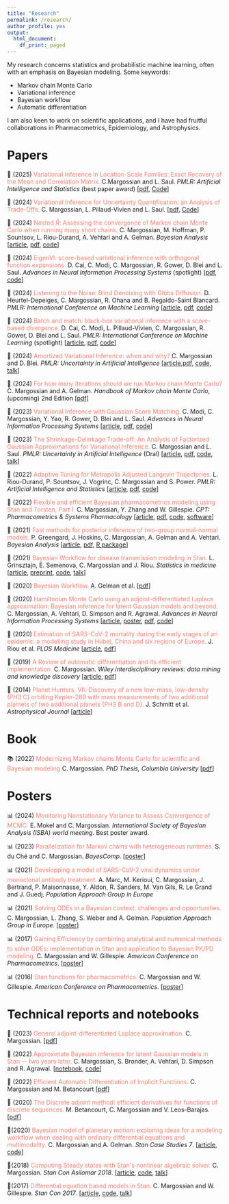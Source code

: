 ```yaml
---
title: "Research"
permalink: /research/
author_profile: yes
output:
  html_document:
    df_print: paged
---
```


My research concerns statistics and probabilistic machine learning, often with an emphasis on Bayesian modeling. Some keywords:

* Markov chain Monte Carlo
* Variational inference
* Bayesian workflow
* Automatic differentiation

I am also keen to work on scientific applications, and I have had fruitful collaborations in Pharmacometrics, Epidemiology, and Astrophysics.


# Papers

📄 (2025) <span style="color:Salmon">Variational Inference in Location-Scale Families: Exact Recovery of the Mean and Correlation Matrix.</span> C.Margossian and L. Saul. _PMLR: Artificial Intelligence and Statistics_ (best paper award) [[pdf](https://arxiv.org/abs/2410.11067), [Code](https://github.com/charlesm93/VI_location_robust)]

📄 (2024) <span style="color:Salmon">Variational Inference for Uncertainty Quantification: an Analysis of Trade-Offs.</span> C. Margossian, L. Pillaud-Vivien and L. Saul. [[pdf](https://arxiv.org/abs/2403.13748), [Code](https://github.com/charlesm93/VI-ordering)]

📄 (2024) <span style="color:Salmon">Nested $\widehat R$: Assessing the convergence of Markov chain Monte Carlo when running many short chains.</span> C. Margossian, M. Hoffman, P. Sountsov, L. Riou-Durand, A. Vehtari and A. Gelman. _Bayesian Analysis_ [[article](https://projecteuclid.org/journals/bayesian-analysis/advance-publication/Nested-R%cb%86--Assessing-the-Convergence-of-Markov-Chain-Monte/10.1214/24-BA1453.full), [pdf](https://arxiv.org/abs/2110.13017), [code](https://github.com/charlesm93/nested-rhat)]

📄 (2024) <span style="color:Salmon">EigenVI: score-based variational inference with orthogonal function expansions.</span> D. Cai, C. Modi, C. Margossian, R. Gower, D. Blei and L. Saul. _Advances in Neural Information Processing Systems_ (spotlight) [[pdf](https://arxiv.org/abs/2410.24054), [code](https://github.com/dicai/eigenVI)]

📄 (2024) <span style="color:Salmon">Listening to the Noise: Blind Denoising with Gibbs Diffusion.</span> D. Heurtel-Depeiges, C. Margossian, R. Ohana and B. Regaldo-Saint Blancard. _PMLR: International Conference on Machine Learning_ [[article](https://proceedings.mlr.press/v235/heurtel-depeiges24a.html), [pdf](https://arxiv.org/pdf/2402.19455.pdf), [code](https://github.com/rubenohana/Gibbs-Diffusion)]

📄 (2024) <span style="color:Salmon">Batch and match: black-box variational inference with a score-based divergence.</span> D. Cai, C. Modi, L. Pillaud-Vivien, C. Margossian, R. Gower, D. Blei and L. Saul. _PMLR: International Conference on Machine Learning_ (spotlight) [[article](https://proceedings.mlr.press/v235/cai24d.html), [pdf](https://arxiv.org/abs/2402.14758), [code](https://github.com/modichirag/GSM-VI)]

📄 (2024) <span style="color:Salmon">Amortized Variational Inference: when and why?</span> C. Margossian and D. Blei. _PMLR: Uncertainty in Artificial Intelligence_ [[article](https://proceedings.mlr.press/v244/margossian24a.html),[pdf](https://arxiv.org/abs/2307.11018), [code](https://github.com/charlesm93/AVI-when-and-why), [talk](https://www.youtube.com/watch?v=vluu7BxA6js)]

📄 (2024) <span style="color:Salmon">For how many iterations should we run Markov chain Monte Carlo?</span> C. Margossian and A. Gelman. _Handbook of Markov chain Monte Carlo_, (upcoming) 2nd Edition [[pdf](https://arxiv.org/abs/2311.02726)]

📄 (2023) <span style="color:Salmon">Variational Inference with Gaussian Score Matching.</span> C. Modi, C. Margossian, Y. Yao, R. Gower, D. Blei and L. Saul. _Advances in Neural Information Processing Systems_  [[article](https://proceedings.neurips.cc/paper_files/paper/2023/hash/5f9453c4848b89d4d8c5d6041f5fb9ec-Abstract-Conference.html), [pdf](https://arxiv.org/abs/2307.07849), [code](https://github.com/modichirag/GSM-VI)]

📄 (2023) <span style="color:Salmon">The Shrinkage-Delinkage Trade-off: An Analysis of Factorized Gaussian Approximations for Variational Inference.</span> C. Margossian and L. Saul. _PMLR: Uncertainty in Artificial Intelligence_ (Oral) [[article](https://proceedings.mlr.press/v216/margossian23a/margossian23a.pdf), [pdf](https://arxiv.org/abs/2302.09163), [code](https://github.com/charlesm93/variance-delinkage), [talk](https://www.youtube.com/watch?v=2q5azatd-Ko)]

📄 (2022) <span style="color:Salmon">Adaptive Tuning for Metropolis Adjusted Langevin Trajectories.</span> L. Riou-Durand, P. Sountsov, J. Vogrinc, C. Margossian and S. Power. _PMLR: Artificial Intelligence and Statistics_ [[article](https://proceedings.mlr.press/v206/riou-durand23a/riou-durand23a.pdf), [pdf](https://arxiv.org/abs/2210.12200), [code](https://github.com/tensorflow/probability/tree/main/discussion/adaptive_malt)]

📄 (2022) <span style="color:Salmon">Flexible and efficient Bayesian pharmacometrics modeling using Stan and Torsten, Part I.</span> C. Margossian, Y. Zhang and  W. Gillespie. _CPT: Pharmacometrics & Systems Pharmacology_ [[article](https://ascpt.onlinelibrary.wiley.com/doi/10.1002/psp4.12812), [pdf](https://arxiv.org/abs/2109.10184), [code](https://github.com/metrumresearchgroup/torsten_tutorial_1_supplementary), [software](https://metrumresearchgroup.github.io/Torsten/)]

📄 (2021) <span style="color:Salmon">Fast methods for posterior inference of two-group normal-normal models.</span> P. Greengard, J. Hoskins, C. Margossian, A. Gelman and A. Vehtari. _Bayesian Analysis_ [[article]( https://projecteuclid.org/journals/bayesian-analysis/advance-publication/Fast-Methods-for-Posterior-Inference-of-Two-Group-Normal-Normal/10.1214/22-BA1329.full), [pdf](https://arxiv.org/abs/2110.03055), [R package](https://github.com/pgree/fastNoNo)]

📄 (2021) <span style="color:Salmon">Bayesian Workflow for disease transmission modeling in Stan.</span> L. Grinsztajn, E. Semenova, C. Margossian and J. Riou. _Statistics in medicine_
[[article](https://onlinelibrary.wiley.com/doi/10.1002/sim.9164), [preprint](https://arxiv.org/abs/2006.02985),
[code](https://github.com/stan-dev/example-models/tree/master/knitr/disease_transmission),
[talk](https://www.youtube.com/watch?v=unHZhfur5Sc)]

📄 (2020) <span style="color:Salmon">Bayesian Workflow.</span> A. Gelman et al. [[pdf](https://arxiv.org/abs/2011.01808)]

📄 (2020) <span style="color:Salmon">Hamiltonian Monte Carlo using an adjoint-differentiated Laplace approximation: Bayesian inference for latent Gaussian models and beyond.</span> C. Margossian, A. Vehtari, D. Simpson and R. Agrawal. _Advances in Neural Information Processing Systems_ [[article](https://proceedings.neurips.cc/paper/2020/hash/673de96b04fa3adcae1aacda704217ef-Abstract.html), [poster](http://charlesm93.github.io/files/poster_ela.pdf), [pdf](https://arxiv.org/abs/2004.12550),
[code](https://github.com/charlesm93/laplace_manuscript)]

📄 (2020) <span style="color:Salmon">Estimation of SARS-CoV-2 mortality during the early stages of an epidemic: a modelling study in Hubei, China and six regions of Europe.</span> J. Riou et al. _PLOS Medicine_ [[article](https://journals.plos.org/plosmedicine/article?id=10.1371/journal.pmed.1003189),
[pdf](https://www.medrxiv.org/content/10.1101/2020.03.04.20031104v2)]

📄 (2019) <span style="color:Salmon">A Review of automatic differentiation and its efficient implementation.</span> C. Margossian. _Wiley interdisciplinary reviews: data mining and knowledge discovery_ [[article](https://onlinelibrary.wiley.com/doi/10.1002/widm.1305), [pdf](https://arxiv.org/abs/1811.05031)]

📄 (2014) <span style="color:Salmon">Planet Hunters. VII. Discovery of a new low-mass, low-density (PH3 C) orbiting Kepler-289
with mass measurements of two additional plamets of two additional planets (PH3 B and D).</span> J. Schmitt et al. _Astrophysical Journal_ [[article](http://iopscience.iop.org/article/10.1088/0004-637X/795/2/167/meta;jsessionid=43641D4C5B1CC7595015BE11DDF1239F.c1)]


# Book

📚 (2022) <span style="color:Salmon">Modernizing Markov chains Monte Carlo for scientific and Bayesian modeling</span> C. Margossian. _PhD Thesis, Columbia University_ [[pdf](https://charlesm93.github.io/files/thesis.pdf)]


# Posters

📊 (2024) <span style="color:Salmon">Monitoring Nonstationary Variance to Assess Convergence of MCMC.</span> E. Mokel and C. Margossian. *International Society of Bayesian Analysis (ISBA) world meeting*. Best poster award.

📊 (2023) <span style="color:Salmon">Parallelization for Markov chains with heterogeneous runtimes.</span> S. du Ché and C. Margossian. _BayesComp_. [[poster](http://charlesm93.github.io/files/Bayescomp_ode_chains.pdf)]

📊 (2021) <span style="color:Salmon">Developping a model of SARS-CoV-2 viral dynamics under monoclonal antibody treatment.</span> A. Marc, M. Kerioui, C. Margossian, J. Bertrand, P. Maisonnasse, Y. Aldon, R. Sanders, M. Van Gils, R. Le Grand and J. Guedj. _Population Approach Group in Europe_

📊 (2021) <span style="color:Salmon">Solving ODEs in a Bayesian context: challenges and opportunities.</span> C. Margossian, L. Zhang, S. Weber and A. Gelman. _Population Approach Group in Europe_. [[poster](http://charlesm93.github.io/files/BayesianODE.pdf)]

📊 (2017) <span style="color:Salmon">Gaining Efficiency by combining analytical and numerical methods to solve ODEs: implementation in Stan and application to Bayesian PK/PD modeling.</span> C. Margossian and W. Gillespie. _American Conference on Pharmacometrics_. [[poster](http://charlesm93.github.io/files/2017b-Margossian&Gillespie-mixed_solver.pdf)]

📊 (2016) <span style="color:Salmon">Stan functions for pharmacometrics.</span> C. Margossian and W. Gillespie. _American Conference on Pharmacometrics_. [[poster](http://charlesm93.github.io/files/2016-Margossian&Gillespie-stan_for_pmx.pdf)]


# Technical reports and notebooks

📝 (2023) <span style="color:Salmon">General adjoint-differentiated Laplace approximation.</span> C. Margossian. [[pdf](https://arxiv.org/abs/2306.14976)]

📝 (2022) <span style="color:Salmon">Approximate Bayesian inference for latent Gaussian models in Stan -- two years later.</span> C. Margossian, S. Bronder, A. Vehtari, D. Simpson and R. Agrawal. [[notebook](https://htmlpreview.github.io/?https://github.com/charlesm93/StanCon2020/blob/master/notebook-2022/lgm_stan.html#inst), [code](https://github.com/charlesm93/StanCon2020)]

📝 (2022) <span style="color:Salmon">Efficient Automatic Differentiation of Implicit Functions.</span> C. Margossian and M. Betancourt [[pdf](https://arxiv.org/abs/2112.14217)]

📝 (2020) <span style="color:Salmon">The Discrete adjoint method: efficient derivatives for functions of discrete sequences.</span> M. Betancourt, C. Margossian and V. Leos-Barajas. [[pdf](https://arxiv.org/abs/2002.00326)]

📝(2020) <span style="color:Salmon">Bayesian model of planetary motion: exploring ideas for a modeling workflow when dealing with ordinary differential equations and multimodality.</span> C. Margossian and A. Gelman. _Stan Case Studies 7_. [[article](https://mc-stan.org/users/documentation/case-studies/planetary_motion/planetary_motion.html), [code](https://github.com/stan-dev/example-models/tree/master/knitr/planetary_motion)]

📝(2018) <span style="color:Salmon">Computing Steady states with Stan's nonlinear algebraic solver.</span> C. Margossian. _Stan Con Asilomar 2018_. [[article](http://charlesm93.github.io/files/2018-Margossian.pdf), [code](https://github.com/stan-dev/stancon_talks/tree/master/2018/Contributed-Talks/08_margossian), [talk](https://www.youtube.com/watch?v=JhwZIX5ryw0&feature=youtu.be)]

📝(2017) <span style="color:Salmon">Differential equation based models in Stan.</span> C. Margossian and W. Gillespie. _Stan Con 2017_. [[article](http://mc-stan.org/events/stancon2017-notebooks/stancon2017-margossian-gillespie-ode.html), [code](https://github.com/stan-dev/stancon_talks/tree/master/2017/Contributed-Talks/05_margossian), [talk](https://www.youtube.com/watch?v=DJ0c7Bm5Djk&feature=youtu.be&t=2h53m26s)]
